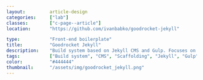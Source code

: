 ```yaml
---
layout:         article-design
categories:     ["lab"]
classes:        ["c-page--article"]
location:       "https://github.com/ivanbabko/goodrocket-jekyll"

type:           "Front-end boilerplate"
title:          "Goodrocket Jekyll"
description:    "Build system based on Jekyll CMS and Gulp. Focuses on performance for the user and for you as a developer."
tags:           ["Build system", "CMS", "Scaffolding", "Jekyll", "Gulp"]
color:          "#444444"
thumbnail:      "/assets/img/goodrocket_jekyll.png"
---
```


